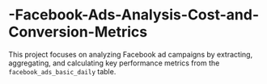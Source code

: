 # -Facebook-Ads-Analysis-Cost-and-Conversion-Metrics
This project focuses on analyzing Facebook ad campaigns by extracting, aggregating, and calculating key performance metrics from the `facebook_ads_basic_daily` table.
